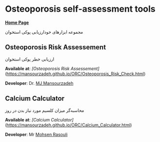 # Osteoporosis self-assessment tools
**[Home Page](https://mansourzadeh.github.io/ORC/)**

مجموعه ابزارهای خودارزیابی پوکی استخوان 

## Osteoporosis Risk Assessement
ارزیابی خطر پوکی استخوان

**Available at**: *[Osteoporosis Risk Assessement]*(https://mansourzadeh.github.io/ORC/Osteoporosis_Risk_Check.html)

**Developer**: Dr. [MJ Mansourzadeh](https://mansourzadeh.github.io)


## Calcium Calculator
محاسبه‌گر میزان کلسیم مورد نیاز بدن در روز


**Available at**: *[Calcium Calculator]*(https://mansourzadeh.github.io/ORC/Calcium_Calculator.html)

**Developer**: Mr [Mohsen Rasouli](https://github.com/mohsen-rasouli)

